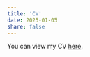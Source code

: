 ```yaml
---
title: 'CV'
date: 2025-01-05
share: false
---
```


You can view my CV <a href="/uploads/cv.pdf" target="_blank" class="btn btn-primary">here</a>.

